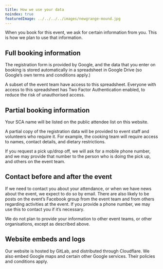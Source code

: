 ```yaml
---
title: How we use your data
noindex: true
featuredImage: ../../../../images/newgrange-mound.jpg
---
```

When you book for this event, we ask for certain information from you. This is how we plan to use that information.

## Full booking information

The registration form is provided by Google, and the data that you enter on booking is stored automatically in a spreadsheet in Google Drive (so Google’s own terms and conditions apply.)

A subset of the event team have access to this spreadsheet. Everyone with access to this spreadsheet has Two Factor Authentication enabled, to reduce the risk of unauthorised access.

## Partial booking information

Your SCA name will be listed on the public attendee list on this website.

A partial copy of the registration data will be provided to event staff and volunteers who require it. For example, the cooking team will require access to names, contact details, and dietary restrictions.

If you request a pick up/drop off, we will ask for a mobile phone number, and we may provide that number to the person who is doing the pick up, and others on the event team.

## Contact before and after the event

If we need to contact you about your attendance, or when we have news about the event, we expect to do so by email. There are also likely to be posts on the event’s Facebook group from the event team and from others regarding activities at the event. If you provide a phone number, we may use this to contact you if it’s necessary.

We do not plan to provide your information to other event teams, or other organisations, except as described above.

## Website embeds and logs

Our website is hosted by GitLab, and distributed through Cloudflare. We also embed Google maps and certain other Google services. Their policies and conditions apply.
